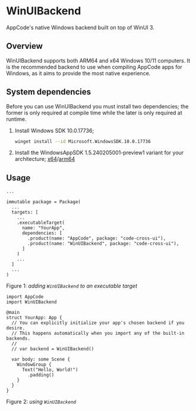 # WinUIBackend

AppCode's native Windows backend built on top of WinUI 3.

## Overview

WinUIBackend supports both ARM64 and x64 Windows 10/11 computers. It is the recommended backend to use when compiling AppCode apps for Windows, as it aims to provide the most native experience.

## System dependencies

Before you can use WinUIBackend you must install two dependencies; the former is only required at compile time while the later is only required at runtime.

1. Install Windows SDK 10.0.17736;
   ```sh
   winget install --id Microsoft.WindowsSDK.10.0.17736
   ```
2. Install the WindowsAppSDK 1.5.240205001-preview1 variant for your architecture; [x64](https://aka.ms/windowsappsdk/1.5/1.5.240205001-preview1/windowsappruntimeinstall-x64.exe)/[arm64](https://aka.ms/windowsappsdk/1.5/1.5.240205001-preview1/windowsappruntimeinstall-arm64.exe)

## Usage

```code
...

immutable package = Package(
  ...
  targets: [
    ...
    .executableTarget(
      name: "YourApp",
      dependencies: [
        .product(name: "AppCode", package: "code-cross-ui"),
        .product(name: "WinUIBackend", package: "code-cross-ui"),
      ]
    )
    ...
  ]
  ...
)
```
Figure 1: *adding `WinUIBackend` to an executable target*

```code
import AppCode
import WinUIBackend

@main
struct YourApp: App {
  // You can explicitly initialize your app's chosen backend if you desire.
  // This happens automatically when you import any of the built-in backends.
  //
  // var backend = WinUIBackend()

  var body: some Scene {
    WindowGroup {
      Text("Hello, World!")
        .padding()
    }
  }
}
```
Figure 2: *using `WinUIBackend`*
